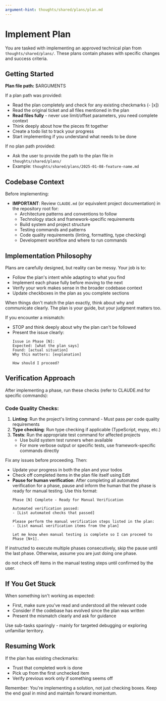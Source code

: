 ```yaml
---
argument-hint: thoughts/shared/plans/plan.md
---
```


# Implement Plan

You are tasked with implementing an approved technical plan from `thoughts/shared/plans/`. These plans contain phases with specific changes and success criteria.

## Getting Started

**Plan file path:** $ARGUMENTS

If a plan path was provided:
- Read the plan completely and check for any existing checkmarks (- [x])
- Read the original ticket and all files mentioned in the plan
- **Read files fully** - never use limit/offset parameters, you need complete context
- Think deeply about how the pieces fit together
- Create a todo list to track your progress
- Start implementing if you understand what needs to be done

If no plan path provided:
- Ask the user to provide the path to the plan file in `thoughts/shared/plans/`
- Example: `thoughts/shared/plans/2025-01-08-feature-name.md`

## Codebase Context

Before implementing:
- **IMPORTANT**: Review `CLAUDE.md` (or equivalent project documentation) in the repository root for:
  - Architecture patterns and conventions to follow
  - Technology stack and framework-specific requirements
  - Build system and project structure
  - Testing commands and patterns
  - Code quality requirements (linting, formatting, type checking)
  - Development workflow and where to run commands

## Implementation Philosophy
  
Plans are carefully designed, but reality can be messy. Your job is to:
- Follow the plan's intent while adapting to what you find
- Implement each phase fully before moving to the next
- Verify your work makes sense in the broader codebase context
- Update checkboxes in the plan as you complete sections

When things don't match the plan exactly, think about why and communicate clearly. The plan is your guide, but your judgment matters too.

If you encounter a mismatch:
- STOP and think deeply about why the plan can't be followed
- Present the issue clearly:
  ```
  Issue in Phase [N]:
  Expected: [what the plan says]
  Found: [actual situation]
  Why this matters: [explanation]

  How should I proceed?
  ```

## Verification Approach

After implementing a phase, run these checks (refer to CLAUDE.md for specific commands):

### Code Quality Checks:
1. **Linting**: Run the project's linting command - Must pass per code quality requirements
2. **Type checking**: Run type checking if applicable (TypeScript, mypy, etc.)
3. **Tests**: Run the appropriate test command for affected projects
   - Use build system test runners when available
   - For more verbose output or specific tests, use framework-specific commands directly

Fix any issues before proceeding. Then:
- Update your progress in both the plan and your todos
- Check off completed items in the plan file itself using Edit
- **Pause for human verification**: After completing all automated verification for a phase, pause and inform the human that the phase is ready for manual testing. Use this format:
  ```
  Phase [N] Complete - Ready for Manual Verification

  Automated verification passed:
  - [List automated checks that passed]

  Please perform the manual verification steps listed in the plan:
  - [List manual verification items from the plan]

  Let me know when manual testing is complete so I can proceed to Phase [N+1].
  ```

If instructed to execute multiple phases consecutively, skip the pause until the last phase. Otherwise, assume you are just doing one phase.

do not check off items in the manual testing steps until confirmed by the user.


## If You Get Stuck

When something isn't working as expected:
- First, make sure you've read and understood all the relevant code
- Consider if the codebase has evolved since the plan was written
- Present the mismatch clearly and ask for guidance

Use sub-tasks sparingly - mainly for targeted debugging or exploring unfamiliar territory.

## Resuming Work

If the plan has existing checkmarks:
- Trust that completed work is done
- Pick up from the first unchecked item
- Verify previous work only if something seems off

Remember: You're implementing a solution, not just checking boxes. Keep the end goal in mind and maintain forward momentum.
